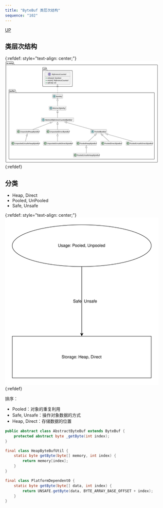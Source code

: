 ```yaml
---
title: "ByteBuf 类层次结构"
sequence: "102"
---
```


[UP](/netty.html)

## 类层次结构

{:refdef: style="text-align: center;"}
![](/assets/images/netty/buf/netty-buf-class-hierarchy.svg)
{:refdef}

## 分类

- Heap, Direct
- Pooled, UnPooled
- Safe, Unsafe

{:refdef: style="text-align: center;"}
![](/assets/images/netty/buf/netty-buffer-concept-classify.svg)
{:refdef}


排序：

- Pooled：对象的重复利用
- Safe, Unsafe：操作对象数据的方式
- Heap, Direct：存储数据的位置

```java
public abstract class AbstractByteBuf extends ByteBuf {
    protected abstract byte _getByte(int index);
}
```

```java
final class HeapByteBufUtil {
    static byte getByte(byte[] memory, int index) {
        return memory[index];
    }
}
```

```java
final class PlatformDependent0 {
    static byte getByte(byte[] data, int index) {
        return UNSAFE.getByte(data, BYTE_ARRAY_BASE_OFFSET + index);
    }
}
```

